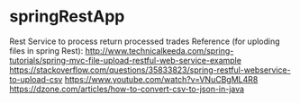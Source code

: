 # springRestApp
Rest Service to process return processed trades
Reference (for uploding files in spring Rest): http://www.technicalkeeda.com/spring-tutorials/spring-mvc-file-upload-restful-web-service-example   
https://stackoverflow.com/questions/35833823/spring-restful-webservice-to-upload-csv
https://www.youtube.com/watch?v=VNuCBgML4R8
https://dzone.com/articles/how-to-convert-csv-to-json-in-java
